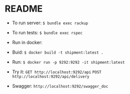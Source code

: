 # README

* To run server:
`$ bundle exec rackup`

* To run tests:
`$ bundle exec rspec`

* Run in docker:
* Buid:
  `$ docker build -t shipment:latest .`

* Run:
  `$ docker run -p 9292:9292 -it shipment:latest`

* Try it:
  `GET http://localhost:9292/api`
  `POST http://localhost:9292/api/delivery`

* Swagger:
  `http://localhost:9292/swagger_doc`